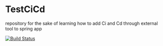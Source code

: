 # TestCiCd
repository for the sake of learning how to add Ci and Cd through external tool to spring app

[![Build Status](https://travis-ci.com/JeanPaulYazbek/TestCiCd.svg)](https://travis-ci.com/JeanPaulYazbek/TestCiCd)
